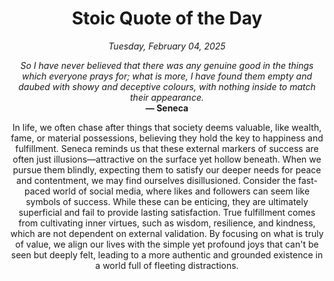 <h1 align="center">Stoic Quote of the Day</h1>
<p align="center"><em><!--date-start-->Tuesday, February 04, 2025<!--date-end--></em></p>
<p align="center">
    <em><!--START_SECTION:quote-text-->
So I have never believed that there was any genuine good in the things which everyone prays for; what is more, I have found them empty and daubed with showy and deceptive colours, with nothing inside to match their appearance.
<!--END_SECTION:quote-text--></em><br>
    <strong>— <!--START_SECTION:quote-author-->
Seneca
<!--END_SECTION:quote-author--></strong>
</p>

<p align="center" style="max-width:600px;margin:0 auto;">
<!--START_SECTION:quote-interpretation-->
In life, we often chase after things that society deems valuable, like wealth, fame, or material possessions, believing they hold the key to happiness and fulfillment. Seneca reminds us that these external markers of success are often just illusions—attractive on the surface yet hollow beneath. When we pursue them blindly, expecting them to satisfy our deeper needs for peace and contentment, we may find ourselves disillusioned. Consider the fast-paced world of social media, where likes and followers can seem like symbols of success. While these can be enticing, they are ultimately superficial and fail to provide lasting satisfaction. True fulfillment comes from cultivating inner virtues, such as wisdom, resilience, and kindness, which are not dependent on external validation. By focusing on what is truly of value, we align our lives with the simple yet profound joys that can't be seen but deeply felt, leading to a more authentic and grounded existence in a world full of fleeting distractions.
<!--END_SECTION:quote-interpretation-->
</p>
